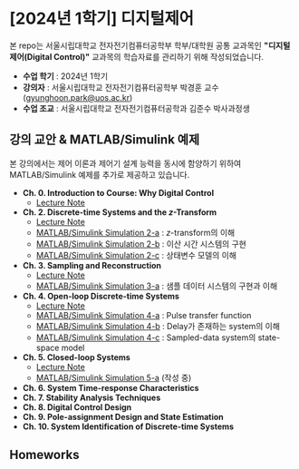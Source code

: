 # **[2024년 1학기] 디지털제어**

본 repo는 서울시립대학교 전자전기컴퓨터공학부 학부/대학원 공통 교과목인 **"디지털제어(Digital Control)"** 교과목의 학습자료를 관리하기 위해 작성되었습니다.

- **수업 학기** : 2024년 1학기
- **강의자** : 서울시립대학교 전자전기컴퓨터공학부 박경훈 교수 (gyunghoon.park@uos.ac.kr)
- **수업 조교** : 서울시립대학교 전자전기컴퓨터공학과 김준수 박사과정생

## **강의 교안 \& MATLAB/Simulink 예제**

본 강의에서는 제어 이론과 제어기 설계 능력을 동시에 함양하기 위하여 MATLAB/Simulink 예제를 추가로 제공하고 있습니다.

- **Ch. 0. Introduction to Course: Why Digital Control**
  - [Lecture Note](https://github.com/CDSL-UoS/Course_Digital-Control_2024/blob/main/Lecture_Notes/CH00_Introduction.pdf)
- **Ch. 2. Discrete-time Systems and the $z$-Transform**
  - [Lecture Note](https://github.com/CDSL-UoS/Course_Digital-Control_2024/blob/main/Lecture_Notes/CH02_Discrete-time%20Systems%20and%20z-Transform.pdf)
  - [MATLAB/Simulink Simulation 2-a](https://github.com/CDSL-UoS/Course_Digital-Control_2024/tree/main/MATLAB-Simulink/CH02/2-a) : $z$-transform의 이해
  - [MATLAB/Simulink Simulation 2-b](https://github.com/CDSL-UoS/Course_Digital-Control_2024/tree/main/MATLAB-Simulink/CH02/2-b) : 이산 시간 시스템의 구현
  - [MATLAB/Simulink Simulation 2-c](https://github.com/CDSL-UoS/Course_Digital-Control_2024/tree/main/MATLAB-Simulink/CH02/2-c) : 상태변수 모델의 이해
- **Ch. 3. Sampling and Reconstruction**
  - [Lecture Note](https://github.com/CDSL-UoS/Course_Digital-Control_2024/blob/main/Lecture_Notes/CH03_Sampling%20and%20Reconstruction.pdf)
  - [MATLAB/Simulink Simulation 3-a]() : 샘플 데이터 시스템의 구현과 이해
- **Ch. 4. Open-loop Discrete-time Systems**
  - [Lecture Note](https://github.com/CDSL-UoS/Course_Digital-Control_2024/blob/main/Lecture_Notes/CH04_Open-loop%20Discrete-time%20Systems.pdf)
  - [MATLAB/Simulink Simulation 4-a]() : Pulse transfer function
  - [MATLAB/Simulink Simulation 4-b]() : Delay가 존재하는 system의 이해
  - [MATLAB/Simulink Simulation 4-c]() : Sampled-data system의 state-space model
- **Ch. 5. Closed-loop Systems**
  - [Lecture Note](https://github.com/CDSL-UoS/Course_Digital-Control_2024/blob/main/Lecture_Notes/CH05_Closed-loop%20Systems.pdf)
  - [MATLAB/Simulink Simulation 5-a]() (작성 중)
- **Ch. 6. System Time-response Characteristics**
- **Ch. 7. Stability Analysis Techniques**
- **Ch. 8. Digital Control Design**
- **Ch. 9. Pole-assignment Design and State Estimation**
- **Ch. 10. System Identification of Discrete-time Systems**

## **Homeworks**